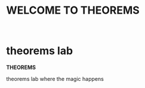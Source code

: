 <!DOCTYPE html>
<html>
<title>theoremslab</title>
<head> <h1>WELCOME TO THEOREMS</h1> <br>
<h1> theorems lab </h1>
  <p> <strong>THEOREMS</strong></p>
<body> <p> theorems lab where the magic happens </p></body>
</head>
</htm>
